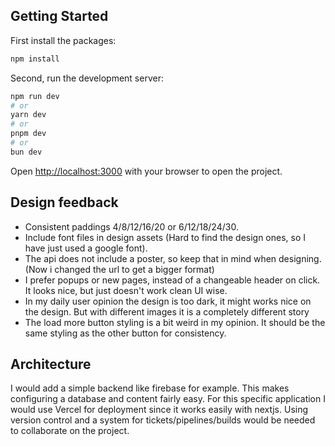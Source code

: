 ## Getting Started

First install the packages:

```bash
npm install
```

Second, run the development server:

```bash
npm run dev
# or
yarn dev
# or
pnpm dev
# or
bun dev
```

Open [http://localhost:3000](http://localhost:3000) with your browser to open the project.

## Design feedback
- Consistent paddings 4/8/12/16/20 or 6/12/18/24/30.
- Include font files in design assets (Hard to find the design ones, so I have just used a google font).
- The api does not include a poster, so keep that in mind when designing. (Now i changed the url to get a bigger format)
- I prefer popups or new pages, instead of a changeable header on click. It looks nice, but just doesn't work clean UI wise.
- In my daily user opinion the design is too dark, it might works nice on the design. But with different images it is a completely different story
- The load more button styling is a bit weird in my opinion. It should be the same styling as the other button for consistency.

## Architecture
I would add a simple backend like firebase for example. This makes configuring a database and content fairly easy. 
For this specific application I would use Vercel for deployment since it works easily with nextjs.
Using version control and a system for tickets/pipelines/builds would be needed to collaborate on the project.